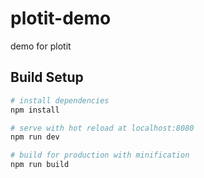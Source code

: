 # plotit-demo

demo for plotit

## Build Setup

``` bash
# install dependencies
npm install

# serve with hot reload at localhost:8080
npm run dev

# build for production with minification
npm run build

```